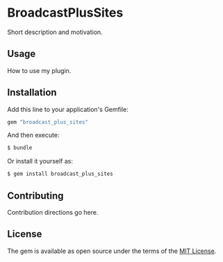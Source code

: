 # BroadcastPlusSites
Short description and motivation.

## Usage
How to use my plugin.

## Installation
Add this line to your application's Gemfile:

```ruby
gem "broadcast_plus_sites"
```

And then execute:
```bash
$ bundle
```

Or install it yourself as:
```bash
$ gem install broadcast_plus_sites
```

## Contributing
Contribution directions go here.

## License
The gem is available as open source under the terms of the [MIT License](https://opensource.org/licenses/MIT).
